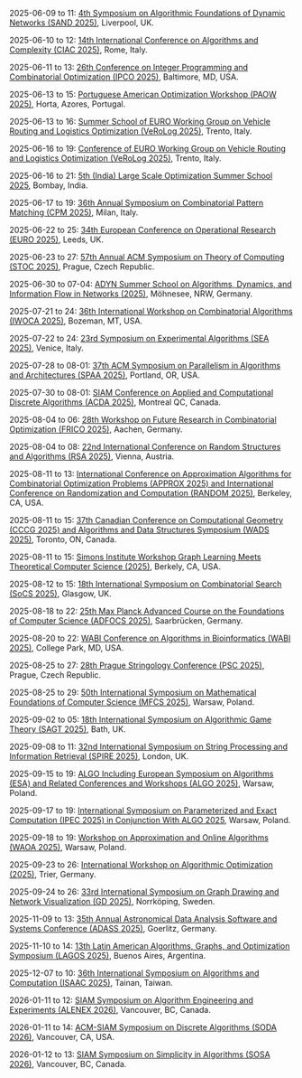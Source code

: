 2025-06-09 to 11: [4th Symposium on Algorithmic Foundations of Dynamic Networks (SAND 2025)](https://sand2025.csc.liv.ac.uk/ "SAND 2025 focuses on algorithmic foundations of dynamic networks, covering temporal graphs, network dynamics, and distributed algorithms. Topics include routing in evolving networks, dynamic graph algorithms, and applications in mobile networks, emphasizing computational network theory."), Liverpool, UK.

2025-06-10 to 12: [14th International Conference on Algorithms and Complexity (CIAC 2025)](https://easyconferences.eu/ciac2025/ "CIAC 2025 focuses on algorithms and complexity, covering graph algorithms, approximation algorithms, and computational complexity. Topics include parameterized complexity, algorithmic game theory, and applications in optimization, emphasizing theoretical advancements in algorithm design."), Rome, Italy.

2025-06-11 to 13: [26th Conference on Integer Programming and Combinatorial Optimization (IPCO 2025)](https://ipco25.cs.jhu.edu "IPCO 2025 focuses on integer programming and combinatorial optimization, covering polyhedral combinatorics, cutting planes, and approximation algorithms. Topics include network optimization, scheduling, and applications in logistics, emphasizing rigorous optimization techniques."), Baltimore, MD, USA.

2025-06-13 to 15: [Portuguese American Optimization Workshop (PAOW 2025)](https://coral.ise.lehigh.edu/paow/ "PAOW 2025 focuses on optimization, covering linear programming, stochastic optimization, and metaheuristics. Topics include network optimization, energy systems, and applications in logistics, emphasizing collaborative research and computational strategies for optimization problems."), Horta, Azores, Portugal.

2025-06-13 to 16: [Summer School of EURO Working Group on Vehicle Routing and Logistics Optimization (VeRoLog 2025)](https://verolog2025.unitn.it/ "Focuses on vehicle routing and logistics optimization. Topics include algorithmic techniques, combinatorial optimization, and practical applications in transportation and supply chain management."), Trento, Italy.

2025-06-16 to 19: [Conference of EURO Working Group on Vehicle Routing and Logistics Optimization (VeRoLog 2025)](https://verolog2025.unitn.it/ "Covers vehicle routing and logistics optimization. Topics include routing algorithms, scheduling, and computational methods for logistics and transportation systems."), Trento, Italy.

2025-06-16 to 21: [5th (India) Large Scale Optimization Summer School 2025](https://www.ieor.iitb.ac.in/lso2025/ "Covers large-scale optimization techniques. Topics include algorithmic optimization, computational methods, and applications in operations research, logistics, and data science."), Bombay, India.

2025-06-17 to 19: [36th Annual Symposium on Combinatorial Pattern Matching (CPM 2025)](https://cpm2025.pangenome.eu "CPM 2025 focuses on combinatorial pattern matching, covering string algorithms, sequence analysis, and computational biology. Topics include suffix trees, pattern discovery, and applications in genomics and text processing, emphasizing efficient algorithmic techniques."), Milan, Italy.

2025-06-22 to 25: [34th European Conference on Operational Research (EURO 2025)](https://euro2025leeds.uk "EURO 2025 explores operational research, covering optimization, decision theory, and data analytics. Topics include supply chain management, scheduling, and machine learning applications, with emphasis on practical and theoretical optimization in logistics and healthcare."), Leeds, UK.

2025-06-23 to 27: [57th Annual ACM Symposium on Theory of Computing (STOC 2025)](https://acm-stoc.org/stoc2025/ "STOC 2025 focuses on theoretical computer science, covering algorithms, complexity, and cryptography. Topics include randomized algorithms, quantum computing, and computational learning theory, emphasizing foundational theoretical advancements with applications in computing and AI."), Prague, Czech Republic.

2025-06-30 to 07-04: [ADYN Summer School on Algorithms, Dynamics, and Information Flow in Networks (2025)](https://eac.cs.tu-dortmund.de/adyn-summerschool-2025/ "Focuses on algorithms and dynamics in network systems. Topics include information flow, graph algorithms, and applications in social networks, communication systems, and data science."), Möhnesee, NRW, Germany.

2025-07-21 to 24: [36th International Workshop on Combinatorial Algorithms (IWOCA 2025)](https://cs.montana.edu/bhz/iwoca2025/ "IWOCA 2025 focuses on combinatorial algorithms, covering graph algorithms, string processing, and optimization. Topics include network analysis, computational biology, and applications in data science, emphasizing efficient algorithmic solutions for combinatorial problems."), Bozeman, MT, USA.

2025-07-22 to 24: [23rd Symposium on Experimental Algorithms (SEA 2025)](https://regindex.github.io/sea2025.github.io "SEA 2025 focuses on experimental algorithms, covering algorithm engineering, data structures, and performance evaluation. Topics include graph algorithms, machine learning optimization, and applications in bioinformatics, emphasizing practical and experimental algorithmic research and implementation."), Venice, Italy.

2025-07-28 to 08-01: [37th ACM Symposium on Parallelism in Algorithms and Architectures (SPAA 2025)](https://spaa.acm.org "SPAA 2025 focuses on parallel algorithms and architectures, covering parallel graph algorithms, scheduling, and distributed computing. Topics include GPU computing, big data analytics, and applications in machine learning, emphasizing scalable parallel computational frameworks."), Portland, OR, USA.

2025-07-30 to 08-01: [SIAM Conference on Applied and Computational Discrete Algorithms (ACDA 2025)](https://www.siam.org/conferences-events/siam-conferences/acda25/ "ACDA 2025 focuses on applied and computational discrete algorithms, covering graph algorithms, combinatorial optimization, and cryptography. Topics include network analysis, bioinformatics, and applications in data science, emphasizing practical and theoretical discrete algorithmic advancements."), Montreal QC, Canada.

2025-08-04 to 06: [28th Workshop on Future Research in Combinatorial Optimization (FRICO 2025)](https://frico.rwth-aachen.de/ "FRICO 2025 focuses on combinatorial optimization, covering graph algorithms, integer programming, and heuristic methods. Topics include scheduling, network optimization, and applications in logistics and AI, emphasizing theoretical and practical combinatorial optimization research."), Aachen, Germany.

2025-08-04 to 08: [22nd International Conference on Random Structures and Algorithms (RSA 2025)](https://www.dmg.tuwien.ac.at/rsa2025/ "Focuses on random structures and algorithms. Topics include probabilistic combinatorics, random graphs, and applications in computer science and network analysis."), Vienna, Austria.

2025-08-11 to 13: [International Conference on Approximation Algorithms for Combinatorial Optimization Problems (APPROX 2025) and International Conference on Randomization and Computation (RANDOM 2025)](https://approxconference.com "APPROX/RANDOM 2025 focuses on approximation algorithms and randomized computation, covering combinatorial optimization, probabilistic algorithms, and complexity. Topics include graph algorithms, machine learning, and applications in networks, emphasizing theoretical and practical algorithmic advancements."), Berkeley, CA, USA.

2025-08-11 to 15: [37th Canadian Conference on Computational Geometry (CCCG 2025) and Algorithms and Data Structures Symposium (WADS 2025)](https://cccg-wads-2025.eecs.yorku.ca "CCCG/WADS 2025 focuses on computational geometry and algorithms, covering geometric algorithms, data structures, and graph theory. Topics include motion planning, network analysis, and applications in robotics and GIS, emphasizing theoretical and practical algorithmic advancements."), Toronto, ON, Canada.

2025-08-11 to 15: [Simons Institute Workshop Graph Learning Meets Theoretical Computer Science (2025)](https://simons.berkeley.edu/workshops/graph-learning-meets-theoretical-computer-science "Explores graph learning and theoretical computer science. Topics include graph neural networks, algorithmic graph theory, and applications in data analysis and network science."), Berkely, CA, USA.

2025-08-12 to 15: [18th International Symposium on Combinatorial Search (SoCS 2025)](https://socs25.search-conference.org/ "SoCS 2025 focuses on combinatorial search, covering heuristic search, constraint satisfaction, and planning algorithms. Topics include applications in robotics, AI, and scheduling, emphasizing computational techniques for solving complex search problems in theoretical and applied contexts."), Glasgow, UK.

2025-08-18 to 22: [25th Max Planck Advanced Course on the Foundations of Computer Science (ADFOCS 2025)](https://www.mpi-inf.mpg.de/departments/algorithms-complexity/adfocs/2025/ "ADFOCS 2025 focuses on foundational computer science, covering algorithms, complexity theory, and graph theory. Topics include randomized algorithms, computational geometry, and applications in optimization and cryptography, emphasizing theoretical underpinnings of algorithmic design and analysis."), Saarbrücken, Germany.

2025-08-20 to 22: [WABI Conference on Algorithms in Bioinformatics (WABI 2025)](https://wabiconf.github.io/2025/ "WABI 2025 explores algorithms in bioinformatics, covering sequence analysis, phylogenetics, and protein structure prediction. Topics include machine learning for genomics, graph-based methods, and applications in personalized medicine, emphasizing computational solutions for biological data analysis."), College Park, MD, USA.

2025-08-25 to 27: [28th Prague Stringology Conference (PSC 2025)](https://www.stringology.org/event/2025/ "PSC 2025 explores stringology, covering string algorithms, pattern matching, and text compression. Topics include applications in bioinformatics, data mining, and natural language processing, emphasizing efficient algorithmic solutions for processing and analyzing string-based data."), Prague, Czech Republic.

2025-08-25 to 29: [50th International Symposium on Mathematical Foundations of Computer Science (MFCS 2025)](https://mfcs2025.mimuw.edu.pl "MFCS 2025 focuses on mathematical foundations of computer science, covering algorithms, complexity, and formal methods. Topics include graph theory, automata, and applications in verification and cryptography, emphasizing theoretical advances in computational theory and algorithms."), Warsaw, Poland.

2025-09-02 to 05: [18th International Symposium on Algorithmic Game Theory (SAGT 2025)](https://bath.ac.uk/events/the-18th-international-symposium-on-algorithmic-game-theory/ "SAGT 2025 focuses on algorithmic game theory, covering mechanism design, equilibrium computation, and market algorithms. Topics include applications in economics, network design, and AI, emphasizing theoretical and computational approaches to strategic interactions and game-theoretic modeling."), Bath, UK.

2025-09-08 to 11: [32nd International Symposium on String Processing and Information Retrieval (SPIRE 2025)](https://sites.google.com/view/spire-2025/ "Focuses on string processing and information retrieval. Topics include text algorithms, data compression, and applications in bioinformatics, search engines, and data mining."), London, UK.

2025-09-15 to 19: [ALGO Including European Symposium on Algorithms (ESA) and Related Conferences and Workshops (ALGO 2025)](https://algo-conference.org/2025/ "ALGO 2025 explores algorithms, covering graph algorithms, approximation algorithms, and computational geometry. Topics include applications in networks, bioinformatics, and machine learning, emphasizing theoretical and practical advancements in algorithm design and analysis for computational problems."), Warsaw, Poland.

2025-09-17 to 19: [International Symposium on Parameterized and Exact Computation (IPEC 2025) in Conjunction With ALGO 2025](https://algo-conference.org/2025/ "IPEC 2025 explores parameterized and exact computation, covering fixed-parameter tractability, exact algorithms, and kernelization. Topics include applications in graph theory, bioinformatics, and optimization, emphasizing computational techniques for solving computationally hard problems efficiently."), Warsaw, Poland.

2025-09-18 to 19: [Workshop on Approximation and Online Algorithms (WAOA 2025)](https://algo-conference.org/2025/waoa/ "WAOA 2025 focuses on approximation and online algorithms, covering competitive analysis, scheduling, and graph algorithms. Topics include applications in resource allocation, network optimization, and machine learning, emphasizing theoretical and practical algorithmic solutions for dynamic problems."), Warsaw, Poland.

2025-09-23 to 26: [International Workshop on Algorithmic Optimization (2025)](https://alop.uni-trier.de/event/international-workshop-on-algorithmic-optimization/ "This workshop explores algorithmic optimization, covering convex optimization, combinatorial algorithms, and machine learning optimization. Topics include applications in logistics, energy, and AI, emphasizing computational and theoretical advances in efficient optimization algorithms and techniques."), Trier, Germany.

2025-09-24 to 26: [33rd International Symposium on Graph Drawing and Network Visualization (GD 2025)](https://graphdrawing.github.io/gd2025/ "GD 2025 focuses on graph drawing and network visualization, covering graph algorithms, layout techniques, and visual analytics. Topics include applications in social networks, bioinformatics, and cybersecurity, emphasizing computational methods for effective network representation and analysis."), Norrköping, Sweden.

2025-11-09 to 13: [35th Annual Astronomical Data Analysis Software and Systems Conference (ADASS 2025)](https://adass.org "ADASS 2025 focuses on astronomical data analysis, covering data processing, visualization, and machine learning. Topics include applications in astrophysics, cosmology, and telescope data management, emphasizing computational tools and algorithms for analyzing large-scale astronomical datasets."), Goerlitz, Germany.

2025-11-10 to 14: [13th Latin American Algorithms, Graphs, and Optimization Symposium (LAGOS 2025)](https://lagos.mat.br/lagos2025 "LAGOS 2025 explores algorithms and optimization, covering graph theory, combinatorial optimization, and network algorithms. Topics include applications in logistics, telecommunications, and bioinformatics, emphasizing theoretical and computational methods for solving complex optimization and graph-based problems."), Buenos Aires, Argentina.

2025-12-07 to 10: [36th International Symposium on Algorithms and Computation (ISAAC 2025)](https://isaac2025.csie.ncku.edu.tw/ "ISAAC 2025 focuses on algorithms and computation, covering graph algorithms, approximation algorithms, and computational geometry. Topics include applications in networks, bioinformatics, and cryptography, emphasizing theoretical and practical advancements in algorithmic design and analysis."), Tainan, Taiwan.

2026-01-11 to 12: [SIAM Symposium on Algorithm Engineering and Experiments (ALENEX 2026)](https://www.siam.org/conferences-events/siam-conson-algorithm-engineering-and-experiments-alenex-2026/ "Focuses on algorithm engineering, combining theoretical design with practical implementation. Topics include data structures, graph algorithms, and experimental evaluation for real-world applications."), Vancouver, BC, Canada.

2026-01-11 to 14: [ACM-SIAM Symposium on Discrete Algorithms (SODA 2026)](https://www.siam.org/conferences-events/siam-conference-on-discrete-algorithms-soda-2026/ "Explores discrete algorithms and their applications. Topics include combinatorial optimization, graph theory, and computational complexity, with emphasis on theoretical advancements."), Vancouver, CA, USA.

2026-01-12 to 13: [SIAM Symposium on Simplicity in Algorithms (SOSA 2026)](https://www.siam.org/conferences-events/siam-conference-on-simplicity-in-algorithms-sosa-2026/ "Focuses on simple and efficient algorithms for complex problems. Topics include approximation algorithms, randomized methods, and applications in data structures and optimization."), Vancouver, BC, Canada.

